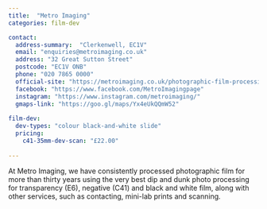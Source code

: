 ```yaml
---
title:  "Metro Imaging"
categories: film-dev

contact:
  address-summary:  "Clerkenwell, EC1V"
  email: "enquiries@metroimaging.co.uk"
  address: "32 Great Sutton Street"
  postcode: "EC1V ONB"
  phone: "020 7865 0000"
  official-site: "https://metroimaging.co.uk/photographic-film-processing/"
  facebook: "https://www.facebook.com/MetroImagingpage"
  instagram: "https://www.instagram.com/metroimaging/"
  gmaps-link: "https://goo.gl/maps/Yx4eUkQQmW52"
  
film-dev:
  dev-types: "colour black-and-white slide"  
  pricing:
    c41-35mm-dev-scan: "£22.00" 
  
---
```


At Metro Imaging, we have consistently processed photographic film for more than thirty years using the very best dip and dunk photo processing for transparency (E6), negative (C41) and black and white film, along with other services, such as contacting, mini-lab prints and scanning.
